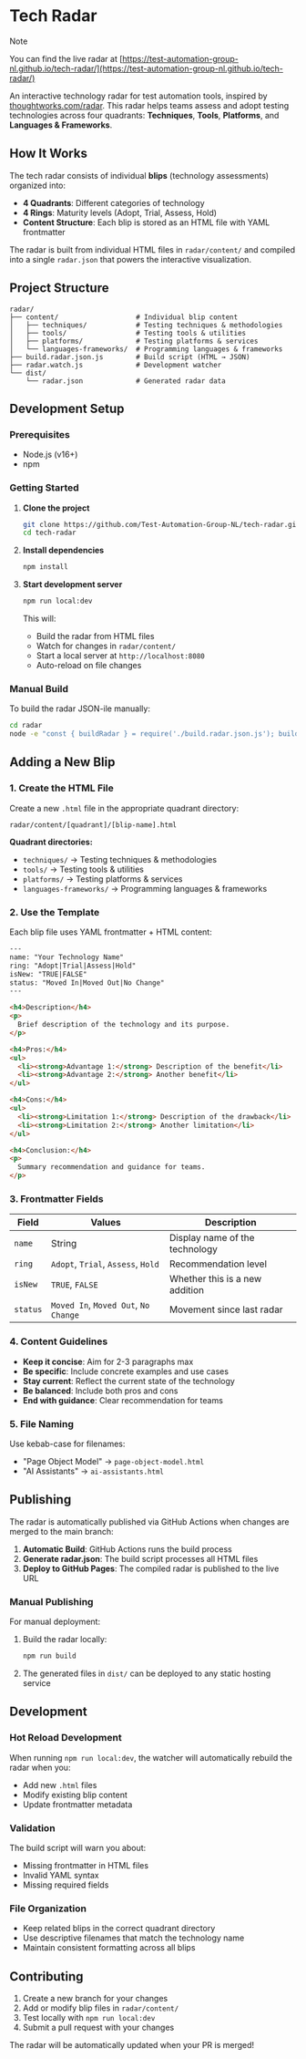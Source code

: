 # Tech Radar

> [!NOTE]
> You can find the live radar at [https://test-automation-group-nl.github.io/tech-radar/](https://test-automation-group-nl.github.io/tech-radar/)

An interactive technology radar for test automation tools, inspired by [thoughtworks.com/radar](http://thoughtworks.com/radar). This radar helps teams assess and adopt testing technologies across four quadrants: **Techniques**, **Tools**, **Platforms**, and **Languages & Frameworks**.

## How It Works

The tech radar consists of individual **blips** (technology assessments) organized into:

- **4 Quadrants**: Different categories of technology
- **4 Rings**: Maturity levels (Adopt, Trial, Assess, Hold)
- **Content Structure**: Each blip is stored as an HTML file with YAML frontmatter

The radar is built from individual HTML files in `radar/content/` and compiled into a single `radar.json` that powers the interactive visualization.

## Project Structure

```
radar/
├── content/                   # Individual blip content
│   ├── techniques/            # Testing techniques & methodologies
│   ├── tools/                 # Testing tools & utilities
│   ├── platforms/             # Testing platforms & services
│   └── languages-frameworks/  # Programming languages & frameworks
├── build.radar.json.js        # Build script (HTML → JSON)
├── radar.watch.js             # Development watcher
└── dist/
    └── radar.json             # Generated radar data
```

## Development Setup

### Prerequisites
- Node.js (v16+)
- npm

### Getting Started

1. **Clone the project**
   ```bash
   git clone https://github.com/Test-Automation-Group-NL/tech-radar.git
   cd tech-radar
   ```

2. **Install dependencies**
   ```bash
   npm install
   ```

3. **Start development server**
   ```bash
   npm run local:dev
   ```

   This will:
   - Build the radar from HTML files
   - Watch for changes in `radar/content/`
   - Start a local server at `http://localhost:8080`
   - Auto-reload on file changes

### Manual Build

To build the radar JSON-ile manually:

```bash
cd radar
node -e "const { buildRadar } = require('./build.radar.json.js'); buildRadar()"
```

## Adding a New Blip

### 1. Create the HTML File

Create a new `.html` file in the appropriate quadrant directory:

```
radar/content/[quadrant]/[blip-name].html
```

**Quadrant directories:**
- `techniques/` → Testing techniques & methodologies
- `tools/` → Testing tools & utilities
- `platforms/` → Testing platforms & services
- `languages-frameworks/` → Programming languages & frameworks

### 2. Use the Template

Each blip file uses YAML frontmatter + HTML content:

```html
---
name: "Your Technology Name"
ring: "Adopt|Trial|Assess|Hold"
isNew: "TRUE|FALSE"
status: "Moved In|Moved Out|No Change"
---

<h4>Description</h4>
<p>
  Brief description of the technology and its purpose.
</p>

<h4>Pros:</h4>
<ul>
  <li><strong>Advantage 1:</strong> Description of the benefit</li>
  <li><strong>Advantage 2:</strong> Another benefit</li>
</ul>

<h4>Cons:</h4>
<ul>
  <li><strong>Limitation 1:</strong> Description of the drawback</li>
  <li><strong>Limitation 2:</strong> Another limitation</li>
</ul>

<h4>Conclusion:</h4>
<p>
  Summary recommendation and guidance for teams.
</p>
```

### 3. Frontmatter Fields

| Field | Values | Description |
|-------|--------|-------------|
| `name` | String | Display name of the technology |
| `ring` | `Adopt`, `Trial`, `Assess`, `Hold` | Recommendation level |
| `isNew` | `TRUE`, `FALSE` | Whether this is a new addition |
| `status` | `Moved In`, `Moved Out`, `No Change` | Movement since last radar |

### 4. Content Guidelines

- **Keep it concise**: Aim for 2-3 paragraphs max
- **Be specific**: Include concrete examples and use cases
- **Stay current**: Reflect the current state of the technology
- **Be balanced**: Include both pros and cons
- **End with guidance**: Clear recommendation for teams

### 5. File Naming

Use kebab-case for filenames:
- "Page Object Model" → `page-object-model.html`
- "AI Assistants" → `ai-assistants.html`

## Publishing

The radar is automatically published via GitHub Actions when changes are merged to the main branch:

1. **Automatic Build**: GitHub Actions runs the build process
2. **Generate radar.json**: The build script processes all HTML files
3. **Deploy to GitHub Pages**: The compiled radar is published to the live URL

### Manual Publishing

For manual deployment:

1. Build the radar locally:
   ```bash
   npm run build
   ```

2. The generated files in `dist/` can be deployed to any static hosting service

## Development

### Hot Reload Development

When running `npm run local:dev`, the watcher will automatically rebuild the radar when you:
- Add new `.html` files
- Modify existing blip content
- Update frontmatter metadata

### Validation

The build script will warn you about:
- Missing frontmatter in HTML files
- Invalid YAML syntax
- Missing required fields

### File Organization

- Keep related blips in the correct quadrant directory
- Use descriptive filenames that match the technology name
- Maintain consistent formatting across all blips

## Contributing

1. Create a new branch for your changes
2. Add or modify blip files in `radar/content/`
3. Test locally with `npm run local:dev`
4. Submit a pull request with your changes

The radar will be automatically updated when your PR is merged!

